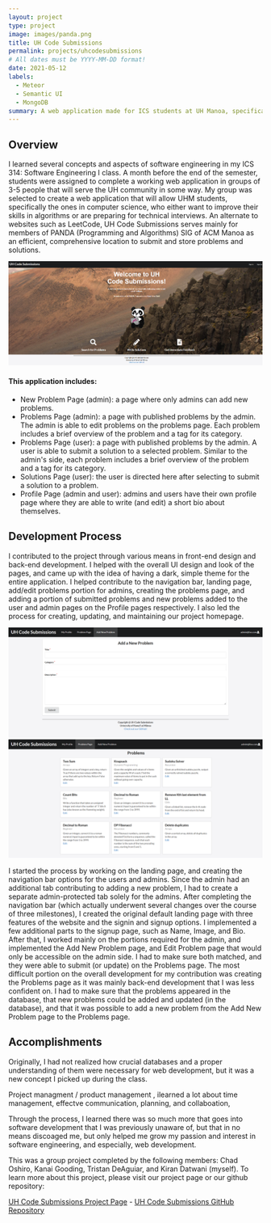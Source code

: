 ```yaml
---
layout: project
type: project
image: images/panda.png
title: UH Code Submissions
permalink: projects/uhcodesubmissions
# All dates must be YYYY-MM-DD format!
date: 2021-05-12
labels:
  - Meteor
  - Semantic UI
  - MongoDB
summary: A web application made for ICS students at UH Manoa, specifically members of the Programming and Algorithms (PANDA) SIG of ACM Manoa, to assist them in solving problems and storing solutions.
---
```


## Overview

I learned several concepts and aspects of software engineering in my ICS 314: Software Engineering I class. A month before the end of the semester, students were assigned to complete a working web application in groups of 3-5 people that will serve the UH community in some way. My group was selected to create a web application that will allow UHM students, specifically the ones in computer science, who either want to improve their skills in algorithms or are preparing for technical interviews. An alternate to websites such as LeetCode, UH Code Submissions serves mainly for members of PANDA (Programming and Algorithms) SIG of ACM Manoa as an efficient, comprehensive location to submit and store problems and solutions.

<img class="ui rounded image" src="../images/uhcode.png">

#### This application includes:
- New Problem Page (admin): a page where only admins can add new problems.
- Problems Page (admin): a page with published problems by the admin. The admin is able to edit problems on the problems page. Each problem includes a brief overview of the problem and a tag for its category.
- Problems Page (user): a page with published problems by the admin. A user is able to submit a solution to a selected problem. Similar to the admin's side, each problem includes a brief overview of the problem and a tag for its category.
- Solutions Page (user): the user is directed here after selecting to submit a solution to a problem.
- Profile Page (admin and user): admins and users have their own profile page where they are able to write (and edit) a short bio about themselves.

## Development Process

I contributed to the project through various means in front-end design and back-end development. I helped with the overall UI design and look of the pages, and came up with the idea of having a dark, simple theme for the entire application. I helped contribute to the navigation bar, landing page, add/edit problems portion for admins, creating the problems page, and adding a portion of submitted problems and new problems added to the user and admin pages on the Profile pages respectively. I also led the process for creating, updating, and maintaining our project homepage.

<img class="ui medium left floated image" src="../images/new.png">

<img class="ui medium left floated image" src="../images/page.png">

I started the process by working on the landing page, and creating the navigation bar options for the users and admins. Since the admin had an additional tab contributing to adding a new problem, I had to create a separate admin-protected tab solely for the admins. After completing the navigation bar (which actually underwent several changes over the course of three milestones), I created the original default landing page with three features of the website and the signin and signup options. I implemented a few additional parts to the signup page, such as Name, Image, and Bio. After that, I worked mainly on the portions required for the admin, and implemented the Add New Problem page, and Edit Problem page that would only be accessible on the admin side. I had to make sure both matched, and they were able to submit (or update) on the Problems page. The most difficult portion on the overall development for my contribution was creating the Problems page as it was mainly back-end development that I was less confident on. I had to make sure that the problems appeared in the database, that new problems could be added and updated (in the database), and that it was possible to add a new problem from the Add New Problem page to the Problems page.

## Accomplishments

Originally, I had not realized how crucial databases and a proper understanding of them were necessary for web development, but it was a new concept I picked up during the class.


Project managment / product management , ilearned a lot about time management, effectve communication, planning, and collaboation,

Through the process, I learned there was so much more that goes into software development that I was previously unaware of, but that in no means discoaged me, but only helped me grow my passion and interest in software engineering, and especially, web development.

This was a group project completed by the following members: Chad Oshiro, Kanai Gooding, Tristan DeAguiar, and Kiran Datwani (myself). To learn more about this project, please visit our project page or our github repository:

<a href="https://uh-code-submissions.github.io/"><i class="large github icon"></i>UH Code Submissions Project Page</a> - <a href="https://github.com/uh-code-submissions"><i class="large github icon"></i>UH Code Submissions GitHub Repository</a>

